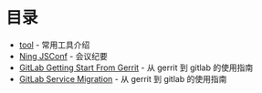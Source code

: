 # 目录

 - [tool](https://github.com/yidinghan/blog/blob/master/tools.md) - 常用工具介绍
 - [Ning JSConf](https://github.com/yidinghan/blog/blob/master/Ning-JSConf.md) - 会议纪要
 - [GitLab Getting Start From Gerrit](https://github.com/yidinghan/blog/blob/master/GitLab-Getting-Start-From-Gerrit.md) - 从 gerrit 到 gitlab 的使用指南
 - [GitLab Service Migration](https://github.com/yidinghan/blog/blob/master/GitLab-Service-Migration.md) - 从 gerrit 到 gitlab 的使用指南